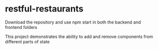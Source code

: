# restful-restaurants
 
Download the repository and use npm start in both the backend and frontend folders

This project demonstrates the ability to add and remove components from different parts of state

